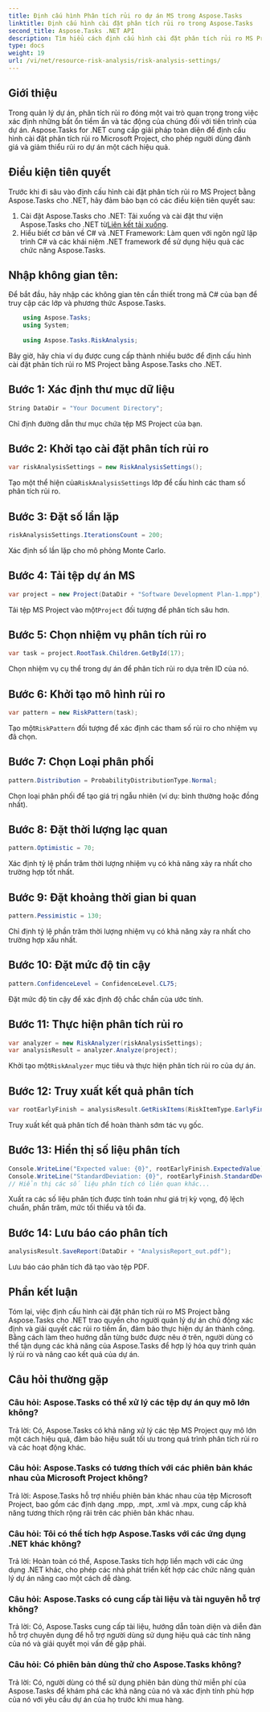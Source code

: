 ```yaml
---
title: Định cấu hình Phân tích rủi ro dự án MS trong Aspose.Tasks
linktitle: Định cấu hình cài đặt phân tích rủi ro trong Aspose.Tasks
second_title: Aspose.Tasks .NET API
description: Tìm hiểu cách định cấu hình cài đặt phân tích rủi ro MS Project bằng Aspose.Tasks cho .NET. Nâng cao hiệu quả quản lý dự án với các kỹ thuật đánh giá rủi ro tiên tiến.
type: docs
weight: 19
url: /vi/net/resource-risk-analysis/risk-analysis-settings/
---
```

## Giới thiệu
Trong quản lý dự án, phân tích rủi ro đóng một vai trò quan trọng trong việc xác định những bất ổn tiềm ẩn và tác động của chúng đối với tiến trình của dự án. Aspose.Tasks for .NET cung cấp giải pháp toàn diện để định cấu hình cài đặt phân tích rủi ro Microsoft Project, cho phép người dùng đánh giá và giảm thiểu rủi ro dự án một cách hiệu quả.
## Điều kiện tiên quyết

Trước khi đi sâu vào định cấu hình cài đặt phân tích rủi ro MS Project bằng Aspose.Tasks cho .NET, hãy đảm bảo bạn có các điều kiện tiên quyết sau:
1.  Cài đặt Aspose.Tasks cho .NET: Tải xuống và cài đặt thư viện Aspose.Tasks cho .NET từ[Liên kết tải xuống](https://releases.aspose.com/tasks/net/).
2. Hiểu biết cơ bản về C# và .NET Framework: Làm quen với ngôn ngữ lập trình C# và các khái niệm .NET framework để sử dụng hiệu quả các chức năng Aspose.Tasks.

## Nhập không gian tên:
Để bắt đầu, hãy nhập các không gian tên cần thiết trong mã C# của bạn để truy cập các lớp và phương thức Aspose.Tasks.
```csharp
    using Aspose.Tasks;
    using System;
    
    using Aspose.Tasks.RiskAnalysis;
```

Bây giờ, hãy chia ví dụ được cung cấp thành nhiều bước để định cấu hình cài đặt phân tích rủi ro MS Project bằng Aspose.Tasks cho .NET.
## Bước 1: Xác định thư mục dữ liệu
```csharp
String DataDir = "Your Document Directory";
```
Chỉ định đường dẫn thư mục chứa tệp MS Project của bạn.
## Bước 2: Khởi tạo cài đặt phân tích rủi ro
```csharp
var riskAnalysisSettings = new RiskAnalysisSettings();
```
 Tạo một thể hiện của`RiskAnalysisSettings` lớp để cấu hình các tham số phân tích rủi ro.
## Bước 3: Đặt số lần lặp
```csharp
riskAnalysisSettings.IterationsCount = 200;
```
Xác định số lần lặp cho mô phỏng Monte Carlo.
## Bước 4: Tải tệp dự án MS
```csharp
var project = new Project(DataDir + "Software Development Plan-1.mpp");
```
 Tải tệp MS Project vào một`Project` đối tượng để phân tích sâu hơn.
## Bước 5: Chọn nhiệm vụ phân tích rủi ro
```csharp
var task = project.RootTask.Children.GetById(17);
```
Chọn nhiệm vụ cụ thể trong dự án để phân tích rủi ro dựa trên ID của nó.
## Bước 6: Khởi tạo mô hình rủi ro
```csharp
var pattern = new RiskPattern(task);
```
 Tạo một`RiskPattern` đối tượng để xác định các tham số rủi ro cho nhiệm vụ đã chọn.
## Bước 7: Chọn Loại phân phối
```csharp
pattern.Distribution = ProbabilityDistributionType.Normal;
```
Chọn loại phân phối để tạo giá trị ngẫu nhiên (ví dụ: bình thường hoặc đồng nhất).
## Bước 8: Đặt thời lượng lạc quan
```csharp
pattern.Optimistic = 70;
```
Xác định tỷ lệ phần trăm thời lượng nhiệm vụ có khả năng xảy ra nhất cho trường hợp tốt nhất.
## Bước 9: Đặt khoảng thời gian bi quan
```csharp
pattern.Pessimistic = 130;
```
Chỉ định tỷ lệ phần trăm thời lượng nhiệm vụ có khả năng xảy ra nhất cho trường hợp xấu nhất.
## Bước 10: Đặt mức độ tin cậy
```csharp
pattern.ConfidenceLevel = ConfidenceLevel.CL75;
```
Đặt mức độ tin cậy để xác định độ chắc chắn của ước tính.
## Bước 11: Thực hiện phân tích rủi ro
```csharp
var analyzer = new RiskAnalyzer(riskAnalysisSettings);
var analysisResult = analyzer.Analyze(project);
```
 Khởi tạo một`RiskAnalyzer` mục tiêu và thực hiện phân tích rủi ro của dự án.
## Bước 12: Truy xuất kết quả phân tích
```csharp
var rootEarlyFinish = analysisResult.GetRiskItems(RiskItemType.EarlyFinish).Get(project.RootTask);
```
Truy xuất kết quả phân tích để hoàn thành sớm tác vụ gốc.
## Bước 13: Hiển thị số liệu phân tích
```csharp
Console.WriteLine("Expected value: {0}", rootEarlyFinish.ExpectedValue);
Console.WriteLine("StandardDeviation: {0}", rootEarlyFinish.StandardDeviation);
// Hiển thị các số liệu phân tích có liên quan khác...
```
Xuất ra các số liệu phân tích được tính toán như giá trị kỳ vọng, độ lệch chuẩn, phần trăm, mức tối thiểu và tối đa.
## Bước 14: Lưu báo cáo phân tích
```csharp
analysisResult.SaveReport(DataDir + "AnalysisReport_out.pdf");
```
Lưu báo cáo phân tích đã tạo vào tệp PDF.

## Phần kết luận
Tóm lại, việc định cấu hình cài đặt phân tích rủi ro MS Project bằng Aspose.Tasks cho .NET trao quyền cho người quản lý dự án chủ động xác định và giải quyết các rủi ro tiềm ẩn, đảm bảo thực hiện dự án thành công. Bằng cách làm theo hướng dẫn từng bước được nêu ở trên, người dùng có thể tận dụng các khả năng của Aspose.Tasks để hợp lý hóa quy trình quản lý rủi ro và nâng cao kết quả của dự án.
## Câu hỏi thường gặp
### Câu hỏi: Aspose.Tasks có thể xử lý các tệp dự án quy mô lớn không?
Trả lời: Có, Aspose.Tasks có khả năng xử lý các tệp MS Project quy mô lớn một cách hiệu quả, đảm bảo hiệu suất tối ưu trong quá trình phân tích rủi ro và các hoạt động khác.
### Câu hỏi: Aspose.Tasks có tương thích với các phiên bản khác nhau của Microsoft Project không?
Trả lời: Aspose.Tasks hỗ trợ nhiều phiên bản khác nhau của tệp Microsoft Project, bao gồm các định dạng .mpp, .mpt, .xml và .mpx, cung cấp khả năng tương thích rộng rãi trên các phiên bản khác nhau.
### Câu hỏi: Tôi có thể tích hợp Aspose.Tasks với các ứng dụng .NET khác không?
Trả lời: Hoàn toàn có thể, Aspose.Tasks tích hợp liền mạch với các ứng dụng .NET khác, cho phép các nhà phát triển kết hợp các chức năng quản lý dự án nâng cao một cách dễ dàng.
### Câu hỏi: Aspose.Tasks có cung cấp tài liệu và tài nguyên hỗ trợ không?
Trả lời: Có, Aspose.Tasks cung cấp tài liệu, hướng dẫn toàn diện và diễn đàn hỗ trợ chuyên dụng để hỗ trợ người dùng sử dụng hiệu quả các tính năng của nó và giải quyết mọi vấn đề gặp phải.
### Câu hỏi: Có phiên bản dùng thử cho Aspose.Tasks không?
Trả lời: Có, người dùng có thể sử dụng phiên bản dùng thử miễn phí của Aspose.Tasks để khám phá các khả năng của nó và xác định tính phù hợp của nó với yêu cầu dự án của họ trước khi mua hàng.